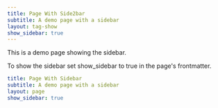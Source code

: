 ```yaml
---
title: Page With Side2bar
subtitle: A demo page with a sidebar
layout: tag-show
show_sidebar: true
---
```


This is a demo page showing the sidebar.

To show the sidebar set show_sidebar to true in the page's frontmatter.

```yml
title: Page With Sidebar
subtitle: A demo page with a sidebar
layout: page
show_sidebar: true
```
